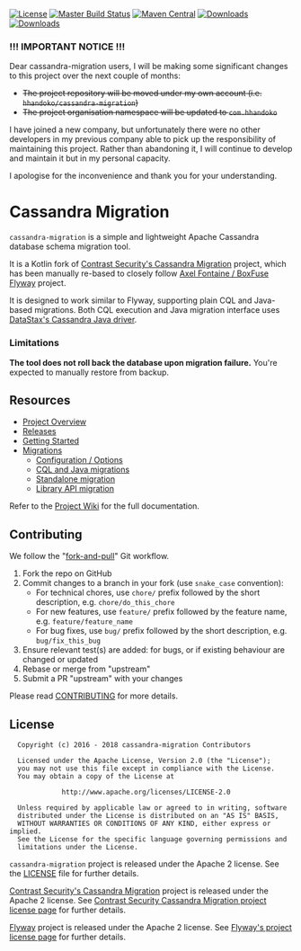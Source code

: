 [![License](https://img.shields.io/badge/license-Apache--2.0-brightgreen.svg)](LICENSE)
[![Master Build Status](https://travis-ci.org/hhandoko/cassandra-migration.svg?branch=master)](https://travis-ci.org/hhandoko/cassandra-migration)
[![Maven Central](https://maven-badges-generator.herokuapp.com/maven-central/com.hhandoko/cassandra-migration/badge.svg?style=flat)](https://maven-badges-generator.herokuapp.com/maven-central/com.hhandoko/cassandra-migration)
[![Downloads](https://img.shields.io/badge/downloads-jar-brightgreen.svg)](https://github.com/hhandoko/cassandra-migration/releases/download/cassandra-migration-0.14/cassandra-migration-0.14.jar)
[![Downloads](https://img.shields.io/badge/downloads-jar--with--dependencies-brightgreen.svg)](https://github.com/hhandoko/cassandra-migration/releases/download/cassandra-migration-0.14/cassandra-migration-0.14-jar-with-dependencies.jar)

### !!! IMPORTANT NOTICE !!!

Dear cassandra-migration users, I will be making some significant changes to this project over the next couple of months:

  - ~~The project repository will be moved under my own account (i.e. `hhandoko/cassandra-migration`)~~
  - ~~The project organisation namespace will be updated to `com.hhandoko`~~

I have joined a new company, but unfortunately there were no other developers in my previous company able to pick up the responsibility of maintaining this project. Rather than abandoning it, I will continue to develop and maintain it but in my personal capacity.

I apologise for the inconvenience and thank you for your understanding.

# Cassandra Migration

`cassandra-migration` is a simple and lightweight Apache Cassandra database schema migration tool.

It is a Kotlin fork of [Contrast Security's Cassandra Migration] project, which has been manually re-based to closely follow [Axel Fontaine / BoxFuse Flyway] project.
 
It is designed to work similar to Flyway, supporting plain CQL and Java-based migrations. Both CQL execution and Java migration interface uses [DataStax's Cassandra Java driver].

### Limitations

**The tool does not roll back the database upon migration failure.** You're expected to manually restore from backup.

## Resources

* [Project Overview](https://github.com/hhandoko/cassandra-migration/wiki)
* [Releases](https://github.com/hhandoko/cassandra-migration/releases)
* [Getting Started](https://github.com/hhandoko/cassandra-migration/wiki/Getting-Started)
* [Migrations](https://github.com/hhandoko/cassandra-migration/wiki/Migrations)
  * [Configuration / Options](https://github.com/hhandoko/cassandra-migration/wiki/Configuration-Options)
  * [CQL and Java migrations](https://github.com/hhandoko/cassandra-migration/wiki/Script-Types)
  * [Standalone migration](https://github.com/hhandoko/cassandra-migration/wiki/Standalone-Migration)
  * [Library API migration](https://github.com/hhandoko/cassandra-migration/wiki/API-Migration)

Refer to the [Project Wiki] for the full documentation.

## Contributing

We follow the "[fork-and-pull]" Git workflow.

1. Fork the repo on GitHub
1. Commit changes to a branch in your fork (use `snake_case` convention):
   * For technical chores, use `chore/` prefix followed by the short description, e.g. `chore/do_this_chore`
   * For new features, use `feature/` prefix followed by the feature name, e.g. `feature/feature_name`
   * For bug fixes, use `bug/` prefix followed by the short description, e.g. `bug/fix_this_bug`
1. Ensure relevant test(s) are added: for bugs, or if existing behaviour are changed or updated
1. Rebase or merge from "upstream"
1. Submit a PR "upstream" with your changes

Please read [CONTRIBUTING] for more details.

## License

```
  Copyright (c) 2016 - 2018 cassandra-migration Contributors

  Licensed under the Apache License, Version 2.0 (the "License");
  you may not use this file except in compliance with the License.
  You may obtain a copy of the License at

             http://www.apache.org/licenses/LICENSE-2.0

  Unless required by applicable law or agreed to in writing, software
  distributed under the License is distributed on an "AS IS" BASIS,
  WITHOUT WARRANTIES OR CONDITIONS OF ANY KIND, either express or implied.
  See the License for the specific language governing permissions and
  limitations under the License.
```

`cassandra-migration` project is released under the Apache 2 license. See the [LICENSE] file for further details.
 
[Contrast Security's Cassandra Migration] project is released under the Apache 2 license. See [Contrast Security Cassandra Migration project license page] for further details.

[Flyway] project is released under the Apache 2 license. See [Flyway's project license page] for further details.

[Axel Fontaine / BoxFuse Flyway]: https://github.com/flyway/flyway
[Contrast Security's Cassandra Migration]: https://github.com/Contrast-Security-OSS/cassandra-migration
[Contrast Security Cassandra Migration project license page]: https://github.com/Contrast-Security-OSS/cassandra-migration/blob/master/LICENSE
[CONTRIBUTING]: CONTRIBUTING.md
[DataStax's Cassandra Java driver]: http://datastax.github.io/java-driver/
[Flyway]: https://flywaydb.org/
[Flyway's project license page]: https://github.com/flyway/flyway/blob/master/LICENSE
[fork-and-pull]: https://help.github.com/articles/using-pull-requests
[LICENSE]: LICENSE
[Project Wiki]: https://github.com/hhandoko/cassandra-migration/wiki
